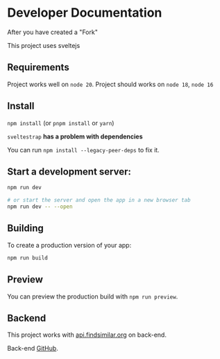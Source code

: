 # Developer Documentation

After you have created a "Fork"

This project uses sveltejs

## Requirements

Project works well on `node 20`. Project should works on `node 18`, `node 16` 

## Install

`npm install` (or `pnpm install` or `yarn`)

`sveltestrap` **has a problem with dependencies**

You can run `npm install --legacy-peer-deps` to fix it. 

## Start a development server:

```bash
npm run dev

# or start the server and open the app in a new browser tab
npm run dev -- --open
```

## Building

To create a production version of your app:

```bash
npm run build
```

## Preview

You can preview the production build with `npm run preview`.

## Backend

This project works with [api.findsimilar.org](http://api.findsimilar.org) on back-end. 

Back-end [GitHub](https://github.com/findsimilar/demo).

    
